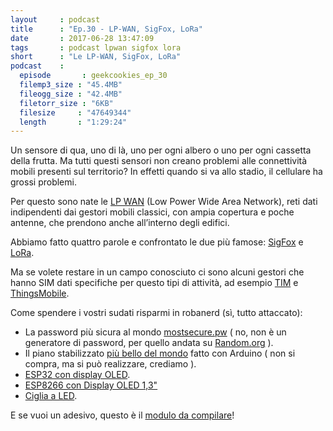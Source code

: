 ```yaml
---
layout     : podcast
title      : "Ep.30 - LP-WAN, SigFox, LoRa"
date       : 2017-06-28 13:47:09
tags       : podcast lpwan sigfox lora 
short      : "Le LP-WAN, SigFox, LoRa" 
podcast    :
  episode       : geekcookies_ep_30
  filemp3_size : "45.4MB"
  fileogg_size : "42.4MB"
  filetorr_size : "6KB"
  filesize     : "47649344"
  length       : "1:29:24"
---
```


Un sensore di qua, uno di là, uno per ogni albero o uno per ogni cassetta della frutta.
Ma tutti questi sensori non creano problemi alle connettività mobili presenti sul territorio?
In effetti quando si va allo stadio, il cellulare ha grossi problemi.

<!-- more -->

Per questo sono nate le [LP WAN](https://en.wikipedia.org/wiki/LPWAN) (Low Power Wide Area Network), reti dati indipendenti dai gestori mobili classici, con ampia copertura e poche antenne, che prendono anche all’interno degli edifici.

Abbiamo fatto quattro parole e confrontato le due più famose: [SigFox](https://www.sigfox.com/en) e [LoRa](https://lora-alliance.org/).

Ma se volete restare in un campo conosciuto ci sono alcuni gestori che hanno SIM dati specifiche per questo tipi di attività, ad esempio [TIM](https://www.tim.it/offerte/mobile/servizi-mobile-e-app/tim-home-connect) e [ThingsMobile](https://www.thingsmobile.com/it).

Come spendere i vostri sudati risparmi in robanerd (sì, tutto attaccato):

- La password più sicura al mondo [mostsecure.pw](https://mostsecure.pw/) ( no, non è un generatore di password, per quello andata su [Random.org](https://www.random.org/passwords/) ).
- Il piano stabilizzato [più bello del mondo](https://www.youtube.com/watch?v%3Dj4OmVLc_oDw%26feature%3Dyoutu.be) fatto con Arduino ( non si compra, ma si può realizzare, crediamo ).
- [ESP32 con display OLED](https://www.banggood.com/Wemos-Lolin-ESP32-OLED-Module-For-Arduino-ESP32-OLED-WiFi-Bluetooth-Dual-ESP-32-ESP-32S-ESP8266-p-1148119.html).
- [ESP8266 con Display OLED 1,3"](https://www.banggood.com/Wemos-Nodemcu-Wifi-And-ESP8266-NodeMCU-1_3-Inch-OLED-Board-White-p-1160048.html)
- [Ciglia a LED](https://www.kickstarter.com/projects/flashes/flashes-fun-interactive-led-lashes?token%3D7ac81d54).

E se vuoi un adesivo, questo è il [modulo da compilare](https://docs.google.com/a/francescotucci.com/forms/d/e/1FAIpQLSdcF2HbNOKLpbFAMqFY4DvHBEy1AzebM7WYSRSNnX8ZDqsMnA/viewform?c%3D0%26w%3D1)!
